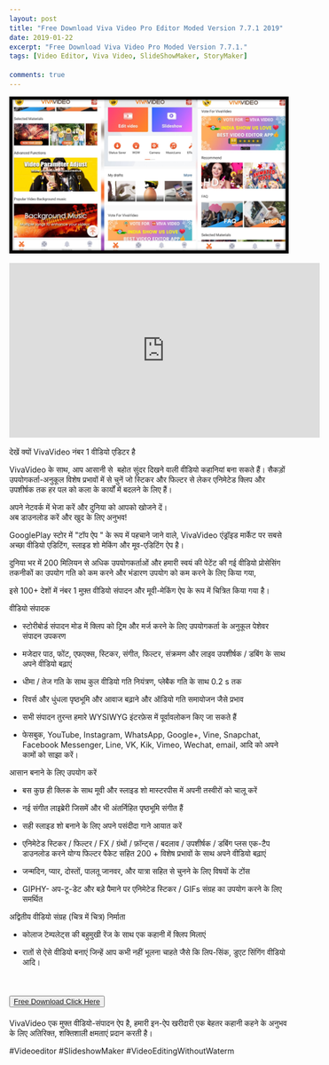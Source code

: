```yaml
---
layout: post
title: "Free Download Viva Video Pro Editor Moded Version 7.7.1 2019"
date: 2019-01-22
excerpt: "Free Download Viva Video Pro Moded Version 7.7.1."
tags: [Video Editor, Viva Video, SlideShowMaker, StoryMaker]

comments: true
---
```



![](/uploads/1.jpg)

<iframe width="560" height="315" src="https://www.youtube.com/embed/lOemEiUamjM" frameborder="0" allow="accelerometer; autoplay; encrypted-media; gyroscope; picture-in-picture" allowfullscreen></iframe>

देखें क्यों VivaVideo नंबर 1 वीडियो एडिटर है

VivaVideo के साथ, आप आसानी से &nbsp;बहोत सुंदर दिखने वाली वीडियो कहानियां बना सकते हैं। सैकड़ों उपयोगकर्ता-अनुकूल विशेष प्रभावों में से चुनें जो स्टिकर और फिल्टर से लेकर एनिमेटेड क्लिप और उपशीर्षक तक हर पल को कला के कार्यों में बदलने के लिए हैं।

अपने नेटवर्क में भेजा करें और दुनिया को आपको खोजने दें।<br>अब डाउनलोड करें और खुद के लिए अनुभव!

GooglePlay स्टोर में "टॉप ऐप " के रूप में पहचाने जाने वाले, VivaVideo एंड्रॉइड मार्केट पर सबसे अच्छा वीडियो एडिटिंग, स्लाइड शो मेकिंग और मूव-एडिटिंग ऐप है।&nbsp;

दुनिया भर में 200 मिलियन से अधिक उपयोगकर्ताओं और हमारी स्वयं की पेटेंट की गई वीडियो प्रोसेसिंग तकनीकों का उपयोग गति को कम करने और भंडारण उपयोग को कम करने के लिए किया गया,&nbsp;

इसे 100+ देशों में नंबर 1 मुफ़्त वीडियो संपादन और मूवी-मेकिंग ऐप के रूप में चित्रित किया गया है।

वीडियो संपादक

- स्टोरीबोर्ड संपादन मोड में क्लिप को ट्रिम और मर्ज करने के लिए उपयोगकर्ता के अनुकूल पेशेवर संपादन उपकरण

- मजेदार पाठ, फोंट, एफएक्स, स्टिकर, संगीत, फिल्टर, संक्रमण और लाइव उपशीर्षक / डबिंग के साथ अपने वीडियो बढ़ाएं

- धीमा / तेज गति के साथ कुल वीडियो गति नियंत्रण, प्लेबैक गति के साथ 0.2 s तक

- रिवर्स और धुंधला पृष्ठभूमि और आवाज बढ़ाने और ऑडियो गति समायोजन जैसे प्रभाव

- सभी संपादन तुरन्त हमारे WYSIWYG इंटरफ़ेस में पूर्वावलोकन किए जा सकते हैं

- फेसबुक, YouTube, Instagram, WhatsApp, Google+, Vine, Snapchat, Facebook Messenger, Line, VK, Kik, Vimeo, Wechat, email, आदि को अपने कामों को साझा करें।

आसान बनाने के लिए उपयोग करें

- बस कुछ ही क्लिक के साथ मूवी और स्लाइड शो मास्टरपीस में अपनी तस्वीरों को चालू करें

- नई संगीत लाइब्रेरी जिसमें और भी अंतर्निहित पृष्ठभूमि संगीत हैं

- सही स्लाइड शो बनाने के लिए अपने पसंदीदा गाने आयात करें

- एनिमेटेड स्टिकर / फिल्टर / FX / ग्रंथों / फ़ॉन्ट्स / बदलाव / उपशीर्षक / डबिंग प्लस एक-टैप डाउनलोड करने योग्य फिल्टर पैकेट सहित 200 + विशेष प्रभावों के साथ अपने वीडियो बढ़ाएं

- जन्मदिन, प्यार, दोस्तों, पालतू जानवर, और यात्रा सहित से चुनने के लिए विषयों के टोंस

- GIPHY- अप-टू-डेट और बड़े पैमाने पर एनिमेटेड स्टिकर / GIFs संग्रह का उपयोग करने के लिए समर्थित

अद्वितीय वीडियो संग्रह (चित्र में चित्र) निर्माता

- कोलाज टेम्पलेट्स की बहुमुखी रेंज के साथ एक कहानी में क्लिप मिलाएं

- रातों से ऐसे वीडियो बनाएं जिन्हें आप कभी नहीं भूलना चाहते जैसे कि लिप-सिंक, डुएट सिंगिंग वीडियो आदि।

<h1><button><a href="https://openload.co/f/suWmxb2926c"> Free Download Click Here </a></button></h1>

VivaVideo एक मुफ्त वीडियो-संपादन ऐप है, हमारी इन-ऐप खरीदारी एक बेहतर कहानी कहने के अनुभव के लिए अतिरिक्त, शक्तिशाली क्षमताएं प्रदान करती है।

#Videoeditor #SlideshowMaker #VideoEditingWithoutWaterm